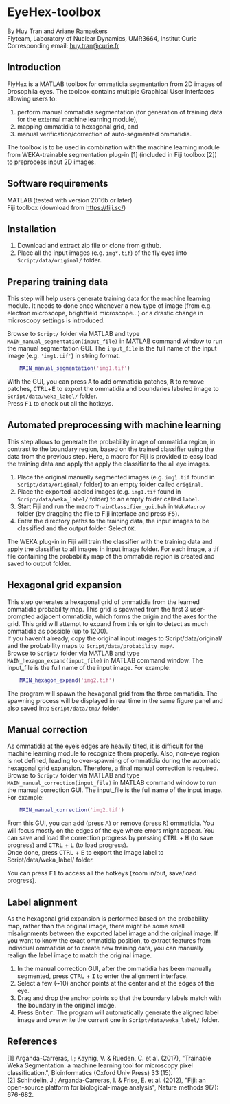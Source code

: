 # EyeHex-toolbox
By Huy Tran and Ariane Ramaekers  
Flyteam, Laboratory of Nuclear Dynamics, UMR3664, Institut Curie  
Corresponding email: huy.tran@curie.fr  

## Introduction
FlyHex is a MATLAB toolbox for ommatidia segmentation from 2D images of Drosophila eyes. The toolbox contains multiple Graphical User Interfaces allowing users to:  
1. perform manual ommatidia segmentation (for generation of training data for the external machine learning module),  
1. mapping ommatidia to hexagonal grid, and  
1. manual verification/correction of auto-segmented ommatidia.  

The toolbox is to be used in combination with the machine learning module from WEKA-trainable segmentation plug-in [1] (included in Fiji toolbox [2]) to preprocess input 2D images.  

## Software requirements
MATLAB (tested with version 2016b or later)  
Fiji toolbox (download from https://fiji.sc/)  

## Installation
1. Download and extract zip file or clone from github.  
1. Place all the input images (e.g. `img*.tif`) of the fly eyes into `Script/data/original/` folder.

## Preparing training data
This step will help users generate training data for the machine learning module. It needs to done once whenever a new type of image (from e.g. electron microscope, brightfield microscope…) or a drastic change in microscopy settings is introduced.  

Browse to `Script/` folder via MATLAB and type `MAIN_manual_segmentation(input_file)` in MATLAB command window to run the manual segmentation GUI. The `input_file` is the full name of the input image (e.g. `'img1.tif'`) in string format.  
```matlab
    MAIN_manual_segmentation('img1.tif')
```
With the GUI, you can press <kbd>A</kbd> to add ommatidia patches, <kbd>R</kbd> to remove patches, <kbd>CTRL</kbd>+<kbd>E</kbd> to export the ommatidia and boundaries labeled image to `Script/data/weka_label/` folder.  
Press <kbd>F1</kbd> to check out all the hotkeys.

## Automated preprocessing with machine learning
This step allows to generate the probability image of ommatidia region, in contrast to the boundary region, based on the trained classifier using the data from the previous step. Here, a macro for Fiji is provided to easy load the training data and apply the apply the classifier to the all eye images.  

1. Place the original manually segmented images (e.g. `img1.tif` found in `Script/data/original/` folder) to an empty folder called `original`.
1. Place the exported labeled images (e.g. `img1.tif` found in `Script/data/weka_label/` folder) to an empty folder called `label`.
1. Start Fiji and run the macro `TrainClassifier_gui.bsh` in `WekaMacro/` folder (by dragging the file to Fiji interface and press <kbd>F5</kbd>).
1. Enter the directory paths to the training data, the input images to be classified and the output folder. Select `OK`.

The WEKA plug-in in Fiji will train the classifier with the training data and apply the classifier to all images in input image folder. For each image, a tif file containing the probability map of the ommatidia region is created and saved to output folder.

## Hexagonal grid expansion
This step generates a hexagonal grid of ommatidia from the learned ommatidia probability map. This grid is spawned from the first 3 user-prompted adjacent ommatidia, which forms the origin and the axes for the grid. This grid will attempt to expand from this origin to detect as much ommatidia as possible (up to 1200).  
If you haven’t already, copy the original input images to Script/data/original/ and the probability maps to `Script/data/probability_map/`.  
Browse to `Script/` folder via MATLAB and type `MAIN_hexagon_expand(input_file)` in MATLAB command window. The input_file is the full name of the input image. For example:
```matlab
    MAIN_hexagon_expand('img2.tif')
```
The program will spawn the hexagonal grid from the three ommatidia. The spawning process will be displayed in real time in the same figure panel and also saved into `Script/data/tmp/` folder.

## Manual correction
As ommatidia at the eye’s edges are heavily tilted, it is difficult for the machine learning module to recognize them properly. Also, non-eye region is not defined, leading to over-spawning of ommatidia during the automatic hexagonal grid expansion. Therefore, a final manual correction is required.  
Browse to `Script/` folder via MATLAB and type `MAIN_manual_correction(input_file)` in MATLAB command window to run the manual correction GUI. The input_file is the full name of the input image. For example:
```matlab
    MAIN_manual_correction('img2.tif')
```
From this GUI, you can add (press <kbd>A</kbd>) or remove (press <kbd>R</kbd>) ommatidia. You will focus mostly on the edges of the eye where errors might appear. You can save and load the correction progress by pressing <kbd>CTRL</kbd> + <kbd>H</kbd> (to save progress) and <kbd>CTRL</kbd> + <kbd>L</kbd> (to load progress).  
Once done, press <kbd>CTRL</kbd> + <kbd>E</kbd> to export the image label to Script/data/weka_label/ folder.

You can press <kbd>F1</kbd> to access all the hotkeys (zoom in/out, save/load progress).

## Label alignment
As the hexagonal grid expansion is performed based on the probability map, rather than the original image, there might be some small misalignments between the exported label image and the original image. If you want to know the exact ommatidia position, to extract features from individual ommatidia or to create new training data, you can manually realign the label image to match the original image.

1. In the manual correction GUI, after the ommatidia has been manually segmented, press <kbd>CTRL</kbd> + <kbd>I</kbd> to enter the alignment interface.  
1. Select a few (~10) anchor points at the center and at the edges of the eye.
1. Drag and drop the anchor points so that the boundary labels match with the boundary in the original image.
1. Press <kbd>Enter</kbd>. The program will automatically generate the aligned label image and overwrite the current one in `Script/data/weka_label/` folder.


## References
[1] Arganda-Carreras, I.; Kaynig, V. & Rueden, C. et al. (2017), "Trainable Weka Segmentation: a machine learning tool for microscopy pixel classification.", Bioinformatics (Oxford Univ Press) 33 (15).  
[2] Schindelin, J.; Arganda-Carreras, I. & Frise, E. et al. (2012), "Fiji: an open-source platform for biological-image analysis", Nature methods 9(7): 676-682.



